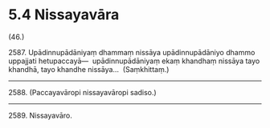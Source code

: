 

# 5.4 Nissayavāra



(46.)

2587\. Upādinnupādāniyaṃ dhammaṃ nissāya upādinnupādāniyo dhammo uppajjati hetupaccayā—  upādinnupādāniyaṃ ekaṃ khandhaṃ nissāya tayo khandhā, tayo khandhe nissāya…  (Saṃkhittaṃ.)

---

2588\. (Paccayavāropi nissayavāropi sadiso.)



---

2589\. Nissayavāro.





